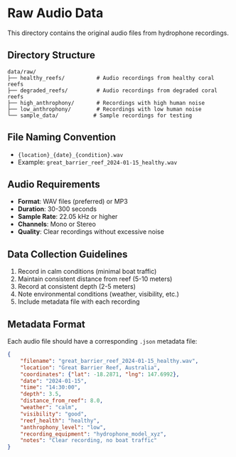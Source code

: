 # Raw Audio Data

This directory contains the original audio files from hydrophone recordings.

## Directory Structure
```
data/raw/
├── healthy_reefs/          # Audio recordings from healthy coral reefs
├── degraded_reefs/         # Audio recordings from degraded coral reefs
├── high_anthrophony/       # Recordings with high human noise
├── low_anthrophony/        # Recordings with low human noise
└── sample_data/           # Sample recordings for testing
```

## File Naming Convention
- `{location}_{date}_{condition}.wav`
- Example: `great_barrier_reef_2024-01-15_healthy.wav`

## Audio Requirements
- **Format**: WAV files (preferred) or MP3
- **Duration**: 30-300 seconds
- **Sample Rate**: 22.05 kHz or higher
- **Channels**: Mono or Stereo
- **Quality**: Clear recordings without excessive noise

## Data Collection Guidelines
1. Record in calm conditions (minimal boat traffic)
2. Maintain consistent distance from reef (5-10 meters)
3. Record at consistent depth (2-5 meters)
4. Note environmental conditions (weather, visibility, etc.)
5. Include metadata file with each recording

## Metadata Format
Each audio file should have a corresponding `.json` metadata file:
```json
{
    "filename": "great_barrier_reef_2024-01-15_healthy.wav",
    "location": "Great Barrier Reef, Australia",
    "coordinates": {"lat": -18.2871, "lng": 147.6992},
    "date": "2024-01-15",
    "time": "14:30:00",
    "depth": 3.5,
    "distance_from_reef": 8.0,
    "weather": "calm",
    "visibility": "good",
    "reef_health": "healthy",
    "anthrophony_level": "low",
    "recording_equipment": "hydrophone_model_xyz",
    "notes": "Clear recording, no boat traffic"
}
```
